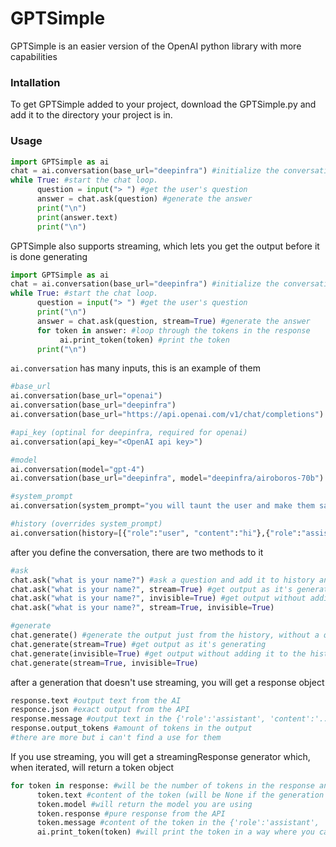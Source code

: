 # GPTSimple
GPTSimple is an easier version of the OpenAI python library with more capabilities
### Intallation
To get GPTSimple added to your project, download the GPTSimple.py and add it to the directory your project is in.
### Usage
```python
import GPTSimple as ai
chat = ai.conversation(base_url="deepinfra") #initialize the conversation
while True: #start the chat loop.
      question = input("> ") #get the user's question
      answer = chat.ask(question) #generate the answer
      print("\n")
      print(answer.text)
      print("\n")
```
GPTSimple also supports streaming, which lets you get the output before it is done generating
```python
import GPTSimple as ai
chat = ai.conversation(base_url="deepinfra") #initialize the conversation
while True: #start the chat loop.
      question = input("> ") #get the user's question
      print("\n")
      answer = chat.ask(question, stream=True) #generate the answer
      for token in answer: #loop through the tokens in the response
           ai.print_token(token) #print the token
      print("\n")
```
`ai.conversation` has many inputs, this is an example of them
```python
#base_url
ai.conversation(base_url="openai")
ai.conversation(base_url="deepinfra")
ai.conversation(base_url="https://api.openai.com/v1/chat/completions")

#api_key (optinal for deepinfra, required for openai)
ai.conversation(api_key="<OpenAI api key>")

#model
ai.conversation(model="gpt-4")
ai.conversation(base_url="deepinfra", model="deepinfra/airoboros-70b")

#system_prompt
ai.conversation(system_prompt="you will taunt the user and make them sad")

#history (overrides system_prompt)
ai.conversation(history=[{"role":"user", "content":"hi"},{"role":"assistant", "content":"i hate you"},{"role":"user", "content":"RUDE!"}])
```
after you define the conversation, there are two methods to it 
```python
#ask
chat.ask("what is your name?") #ask a question and add it to history and get the output
chat.ask("what is your name?", stream=True) #get output as it's generating
chat.ask("what is your name?", invisible=True) #get output without adding it to the history
chat.ask("what is your name?", stream=True, invisible=True)

#generate
chat.generate() #generate the output just from the history, without a question
chat.generate(stream=True) #get output as it's generating
chat.generate(invisible=True) #get output without adding it to the history
chat.generate(stream=True, invisible=True)
```
after a generation that doesn't use streaming, you will get a response object
```python
response.text #output text from the AI
responce.json #exact output from the API
response.message #output text in the {'role':'assistant', 'content':'...'} format
response.output_tokens #amount of tokens in the output
#there are more but i can't find a use for them
```
If you use streaming, you will get a streamingResponse generator which, when iterated, will return a token object
```python
for token in response: #will be the number of tokens in the response and a extra token to show that it is over
      token.text #content of the token (will be None if the generation is over)
      token.model #will return the model you are using
      token.response #pure response from the API
      token.message #content of the token in the {'role':'assistant', 'content':'...'} format (will be {'role':'assistant', 'content':'None'} if the generation is over)
      ai.print_token(token) #will print the token in a way where you can see it write as it generates
```

